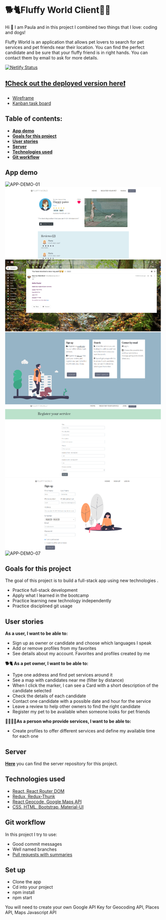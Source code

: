 # 🐕🐈Fluffy World Client🐩🦮

Hi 👋 I am Paula and in this project I combined two things that I love: coding and dogs!

Fluffy World is an application that allows pet lovers to search for pet services and pet friends near their location.
You can find the perfect candidate and be sure that your fluffy friend is in right hands. You can contact them by email to ask for more details.

[![Netlify Status](https://api.netlify.com/api/v1/badges/0a20a418-2bad-46b9-916e-4bf25bd86249/deploy-status)](https://app.netlify.com/sites/fluffy-world/deploys)

## [❗️Check out the deployed version here❗️](https://fluffy-world.netlify.app/)

- [Wireframe](https://s3.amazonaws.com/assets.mockflow.com/app/wireframepro/company/C1d2e5619aa7c4499b2ad5a3a7bd281e2/projects/M8f39340cb053a6865d083471df78c7c41593354426480/pages/D2ce52e1f90a1d6771d9d766285b4c879/image/D2ce52e1f90a1d6771d9d766285b4c879.png)
- [Kanban task board](https://trello.com/b/bkrARdCB/fluffy-world)

## Table of contents:

- **[App demo](#app-demo)**
- **[Goals for this project](#goals-for-this-project)**
- **[User stories](#user-stories)**
- **[Server](#server)**
- **[Technologies used](#technologies-used)**
- **[Git workflow](#git-workflow)**

## App demo

![APP-DEMO-01](/src/images/gif/01.gif)
![APP-DEMO-02](/src/images/gif/02.gif)
![APP-DEMO-03](/src/images/gif/03.gif)
![APP-DEMO-04](/src/images/gif/04.gif)
![APP-DEMO-05](/src/images/gif/05.gif)
![APP-DEMO-06](/src/images/gif/06.gif)
![APP-DEMO-07](/src/images/gif/07.gif)

## Goals for this project

The goal of this project is to build a full-stack app using new technologies .

- Practice full-stack development
- Apply what I learned in the bootcamp
- Practice learning new technology independently
- Practice disciplined git usage

## User stories

**As a user, I want to be able to:**

- Sign up as owner or candidate and choose which languages I speak
- Add or remove profiles from my favorites
- See details about my account. Favorites and profiles created by me

**🐕🐈 As a pet owner, I want to be able to:**

- Type one address and find pet services around it
- See a map with candidates near me (filter by distance)
- When I click the marker, I can see a Card with a short description of the candidate selected
- Check the details of each candidate
- Contact one candidate with a possible date and hour for the service
- Leave a review to help other owners to find the right candidate
- Register my pet to be available when someone looks for pet friends

**👨🏻👩🏻As a person who provide services, I want to be able to:**

- Create profiles to offer different services and define my available time for each one

## Server

[**Here**](https://github.com/paula-morales/fluffy-world-server) you can find the server repository for this project.

## Technologies used

- [React, React Router DOM](https://github.com/paula-morales/fluffy-world-client/blob/development/src/App.js)
- [Redux, Redux-Thunk](https://github.com/paula-morales/fluffy-world-client/tree/development/src/store)
- [React Geocode, Google Maps API](https://github.com/paula-morales/fluffy-world-client/blob/development/src/pages/Homepage/Homepage.js)
- [CSS, HTML, Bootstrap, Material-UI](https://github.com/paula-morales/fluffy-world-client/blob/development/src/pages/Homepage/Homepage.css)

## Git workflow

In this project I try to use:

- Good commit messages
- Well named branches
- [Pull requests with summaries](https://github.com/paula-morales/fluffy-world-client/pull/12)

## Set up

- Clone the app
- Cd into your project
- npm install
- npm start

You will need to create your own Google API Key for Geocoding API, Places API, Maps Javascript API
